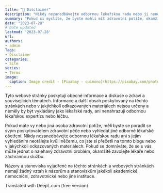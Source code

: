 ```yaml
---
title: "🧴 Disclaimer"
description: "Nikdy nezanedbávejte odbornou lékařskou radu nebo ji neodkládejte kvůli něčemu, co jste si přečetli na tomto blogu nebo v jakýchkoli odkazovaných materiálech. Pokud si myslíte, že se u vás jedná o lékařskou pohotovost, okamžitě zavolejte svého lékaře nebo záchrannou službu."
summary: "Pokud si myslíte, že byste mohli mít zdravotní potíže, okamžitě zavolejte svého lékaře nebo záchrannou službu."
date: "2023-07-28"
# Date updated
lastmod: '2023-07-28'
url: 
authors: 
- admin
Tags: 
- Disclaimer
categories: 
- Site
series: 
- Terms
image:
  caption: Image credit - [Pixabay - quimono](https://pixabay.com/photos/scale-question-importance-balance-2635397/)
---
```


Tyto webové stránky poskytují obecné informace a diskuse o zdraví a souvisejících tématech. Informace a další obsah poskytovaný na těchto stránkách nebo v jakýchkoli odkazovaných materiálech nejsou určeny a neměly by být vykládány jako lékařské rady, ani nenahrazují odbornou lékařskou expertízu nebo léčbu.

Pokud máte vy nebo jiná osoba zdravotní potíže, měli byste se poradit se svým poskytovatelem zdravotní péče nebo vyhledat jiné odborné lékařské ošetření. Nikdy nezanedbávejte odbornou lékařskou radu ani s jejím vyhledáním neotálejte kvůli něčemu, co jste si přečetli na tomto blogu nebo v jakýchkoli odkazovaných materiálech. Pokud se domníváte, že se u vás může jednat o naléhavý zdravotní problém, okamžitě zavolejte lékaře nebo záchrannou službu.

Názory a stanoviska vyjádřené na těchto stránkách a webových stránkách nemají žádný vztah k názorům a stanoviskům jakékoli akademické, nemocniční, zdravotnické nebo jiné instituce.

Translated with DeepL.com (free version)